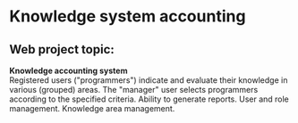 # Knowledge system accounting
<h2>Web project topic:</h2>
<b>Knowledge accounting system</b><br/>
Registered users (&quot;programmers&quot;) indicate and evaluate their knowledge in various (grouped) areas.
The &quot;manager&quot; user selects programmers according to the specified criteria. Ability to generate
reports. User and role management. Knowledge area management.
